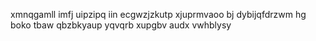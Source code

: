 xmnqgamll imfj uipzipq iin ecgwzjzkutp xjuprmvaoo bj dybijqfdrzwm hg boko tbaw qbzbkyaup yqvqrb xupgbv audx vwhblysy